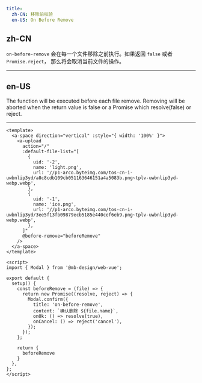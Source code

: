 ```yaml
title:
  zh-CN: 移除前校验
  en-US: On Before Remove
```

## zh-CN

`on-before-remove` 会在每一个文件移除之前执行。如果返回 `false` 或者` Promise.reject`， 那么将会取消当前文件的操作。

---

## en-US

The function will be executed before each file remove. Removing will be aborted when the return value is false or a Promise which resolve(false) or reject.

---

```vue
<template>
  <a-space direction="vertical" :style="{ width: '100%' }">
    <a-upload
      action="/"
      :default-file-list="[
        {
          uid: '-2',
          name: 'light.png',
          url: '//p1-arco.byteimg.com/tos-cn-i-uwbnlip3yd/a8c8cdb109cb051163646151a4a5083b.png~tplv-uwbnlip3yd-webp.webp',
        },
        {
          uid: '-1',
          name: 'ice.png',
          url: '//p1-arco.byteimg.com/tos-cn-i-uwbnlip3yd/3ee5f13fb09879ecb5185e440cef6eb9.png~tplv-uwbnlip3yd-webp.webp',
        },
      ]"
      @before-remove="beforeRemove"
    />
  </a-space>
</template>

<script>
import { Modal } from '@mb-design/web-vue';

export default {
  setup() {
    const beforeRemove = (file) => {
      return new Promise((resolve, reject) => {
        Modal.confirm({
          title: 'on-before-remove',
          content: `确认删除 ${file.name}`,
          onOk: () => resolve(true),
          onCancel: () => reject('cancel'),
        });
      });
    };

    return {
      beforeRemove
    }
  },
};
</script>
```
